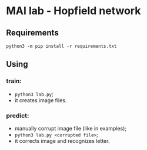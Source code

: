 # MAI lab - Hopfield network

## Requirements

    python3 -m pip install -r requirements.txt

## Using

### train:
- `python3 lab.py`;
- it creates image files.

### predict:
- manually corrupt image file (like in examples);
- `python3 lab.py <corrupted file>`;
- it corrects image and recognizes letter.

